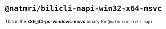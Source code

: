 # `@natmri/bilicli-napi-win32-x64-msvc`

This is the **x86_64-pc-windows-msvc** binary for `@natmri/bilicli-napi`
